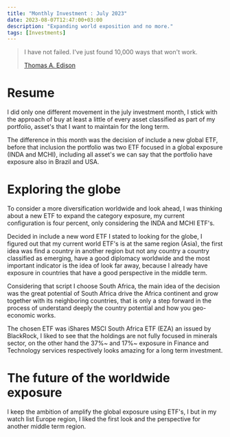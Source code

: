 ```yaml
---
title: "Monthly Investment : July 2023"
date: 2023-08-07T12:47:00+03:00
description: "Expanding world exposition and no more."
tags: [Investments]
---
```


> I have not failed. I've just found 10,000 ways that won't work. 
> 
> [Thomas A. Edison](https://pt.wikipedia.org/wiki/Thomas_Edison)

# Resume

I did only one different movement in the july investment month, I stick with the approach of buy at least a little of every asset classified as part of my portfolio, asset's that I want to maintain for the long term. 

The difference in this month was the decision of include a new global ETF, before that inclusion the portfolio was two ETF focused in a global exposure (INDA and MCHI), including all asset's we can say that the portfolio have exposure also in Brazil and USA.


# Exploring the globe

To consider a more diversification worldwide and look ahead, I was thinking about a new ETF to expand the category exposure, my current configuration is four percent, only considering the INDA and MCHI ETF's.

Decided in include a new word ETF I stated to looking for the globe, I figured out that my current world ETF's is at the same region (Asia), the first idea was find a country in another region but not any country a country classified as emerging, have a good diplomacy worldwide and the most important indicator is the idea of look far away, because I already have exposure in countries that have a good perspective in the middle term.

Considering that script I choose South Africa, the main idea of the decision was the great potential of South Africa drive the Africa continent and grow together with its neighboring countries, that is only a step forward in the process of understand deeply the country potential and how you geo-economic works.

The chosen ETF was iShares MSCI South Africa ETF (EZA) an issued by BlackRock, I liked to see that the holdings are not fully focused in minerals sector, on the other hand the 37%~ and 17%~ exposure in Finance and Technology services respectively looks amazing for a long term investment.

# The future of the worldwide exposure

I keep the ambition of amplify the global exposure using ETF's, I but in my watch list Europe region, I liked the first look and the perspective for another middle term region.